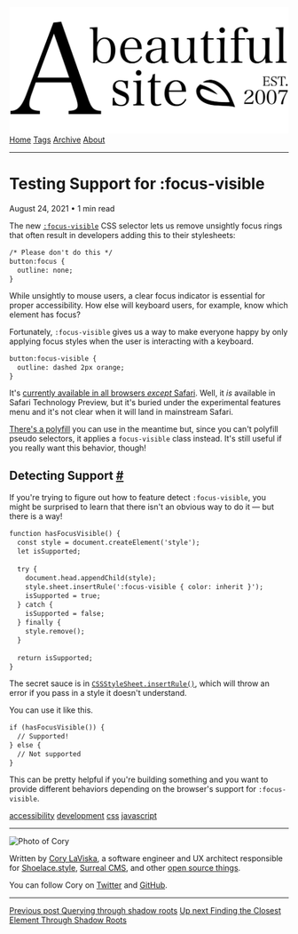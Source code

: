 <a href="../../index.html" class="header-link"><img src="../../images/logos/wordmark.svg" alt="A Beautiful Site" class="wordmark" /></a> <a href="../../index.html" class="nav-item">Home</a> <a href="../../tags/index.html" class="nav-item">Tags</a> <a href="../index.html" class="nav-item">Archive</a> <a href="../../about/index.html" class="nav-item">About</a>

---

# Testing Support for :focus-visible

August 24, 2021 • 1 min read

The new [`:focus-visible`](https://developer.mozilla.org/en-US/docs/Web/CSS/:focus-visible) CSS selector lets us remove unsightly focus rings that often result in developers adding this to their stylesheets:

    /* Please don't do this */
    button:focus {
      outline: none;
    }

While unsightly to mouse users, a clear focus indicator is essential for proper accessibility. How else will keyboard users, for example, know which element has focus?

Fortunately, `:focus-visible` gives us a way to make everyone happy by only applying focus styles when the user is interacting with a keyboard.

    button:focus-visible {
      outline: dashed 2px orange;
    }

It's [currently available in all browsers _except_ Safari](https://caniuse.com/mdn-css_selectors_focus-visible). Well, it _is_ available in Safari Technology Preview, but it's buried under the experimental features menu and it's not clear when it will land in mainstream Safari.

[There's a polyfill](https://github.com/WICG/focus-visible) you can use in the meantime but, since you can't polyfill pseudo selectors, it applies a `focus-visible` class instead. It's still useful if you really want this behavior, though!

## Detecting Support <a href="#detecting-support" class="direct-link">#</a>

If you're trying to figure out how to feature detect `:focus-visible`, you might be surprised to learn that there isn't an obvious way to do it — but there is a way!

    function hasFocusVisible() {
      const style = document.createElement('style');
      let isSupported;

      try {
        document.head.appendChild(style);
        style.sheet.insertRule(':focus-visible { color: inherit }');
        isSupported = true;
      } catch {
        isSupported = false;
      } finally {
        style.remove();
      }

      return isSupported;
    }

The secret sauce is in [`CSSStyleSheet.insertRule()`](https://developer.mozilla.org/en-US/docs/Web/API/CSSStyleSheet/insertRule), which will throw an error if you pass in a style it doesn't understand.

You can use it like this.

    if (hasFocusVisible()) {
      // Supported!
    } else {
      // Not supported
    }

This can be pretty helpful if you're building something and you want to provide different behaviors depending on the browser's support for `:focus-visible`.

<a href="../../tags/accessibility/index.html" class="post-tag">accessibility</a> <a href="../../tags/development/index.html" class="post-tag">development</a> <a href="../../tags/css/index.html" class="post-tag">css</a> <a href="../../tags/javascript/index.html" class="post-tag">javascript</a>

---

<img src="http://0.gravatar.com/avatar/bf1b3b95fd5b096a3592247c29667b33?s=512" alt="Photo of Cory" class="avatar avatar-small" />

Written by [Cory LaViska](../../index-4.html), a software engineer and UX architect responsible for [Shoelace.style](https://shoelace.style/), [Surreal CMS](https://www.surrealcms.com/), and other [open source things](https://github.com/claviska).

You can follow Cory on [Twitter](https://twitter.com/bgooonz) and [GitHub](https://github.com/claviska).

---

<a href="../querying-through-shadow-roots/index.html" class="post-nav-previous"><span class="small">Previous post</span> Querying through shadow roots</a> <a href="../finding-the-closest-element-through-shadow-roots/index.html" class="post-nav-next"><span class="small">Up next</span> Finding the Closest Element Through Shadow Roots</a>
